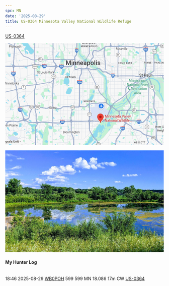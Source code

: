 ```yaml
---
spc: MN
date: '2025-08-29'
title: US-0364 Minnesota Valley National Wildlife Refuge
---
```


[US-0364](https://pota.app/#/park/US-0364)

![](/static/US-0364map.png)

![](/static/US-0364.png)




#### My Hunter Log
<BR>18:46	2025-08-29	[WB0POH](https://qrz.com/db/WB0POH)	599	599	MN	18.086	17m	CW	[US-0364](https://pota.app/#/park/US-0364)